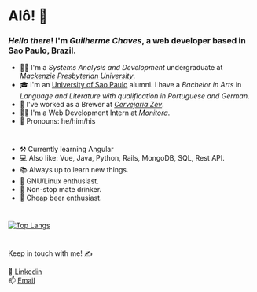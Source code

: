 # Alô! 🙌

### _Hello there_! I'm _Guilherme Chaves_, a web developer based in Sao Paulo, Brazil.

* 👨‍🎓 I'm a _Systems Analysis and Development_ undergraduate at [_Mackenzie Presbyterian University_](https://www.mackenzie.br/en/universidade/coi/institutional/about-upm).
* 🎓 I'm an [University of Sao Paulo](https://www5.usp.br/#english) alumni. I have a _Bachelor in Arts_ in _Language and Literature with qualification in Portuguese and German_. 
* 🌾 I've worked as a Brewer at [_Cervejaria Zev_](https://www.cervejariazev.com.br/).
* 👨‍💻 I'm a Web Development Intern at [_Monitora_](https://www.monitoratec.com.br/en).
* 🐻 Pronouns: he/him/his

#

* ⚒️ Currently learning Angular 
* 💻 Also like: Vue, Java, Python, Rails, MongoDB, SQL, Rest API.
* 📚 Always up to learn new things.
* 🐧 GNU/Linux enthusiast.
* 🧉 Non-stop mate drinker.
* 🍻 Cheap beer enthusiast.

#

[![Top Langs](https://github-readme-stats.vercel.app/api/top-langs/?username=guilchaves&layout=compact&theme=dark)](https://github.com/anuraghazra/github-readme-stats#themes)
#
Keep in touch with me! ✍️

📎 [Linkedin](https://www.linkedin.com/in/guil-chaves/?locale=en_US)<br>
📫 [Email](mailto:gchaves.guilherme@gmail.com)

<!--
**guilchaves/guilchaves** is a ✨ _special_ ✨ repository because its `README.md` (this file) appears on your GitHub profile.

Here are some ideas to get you started:

- 🔭 I’m currently working on ...
- 🌱 I’m currently learning ...
- 👯 I’m looking to collaborate on ...
- 🤔 I’m looking for help with ...
- 💬 Ask me about ...
- 📫 How to reach me: ...
- 😄 Pronouns: ...
- ⚡ Fun fact: ...
-->
